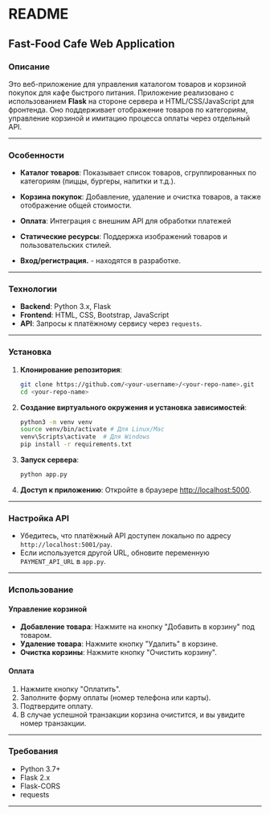 # README

## Fast-Food Cafe Web Application

### Описание
Это веб-приложение для управления каталогом товаров и корзиной покупок для кафе быстрого питания. Приложение реализовано с использованием **Flask** на стороне сервера и HTML/CSS/JavaScript для фронтенда. Оно поддерживает отображение товаров по категориям, управление корзиной и имитацию процесса оплаты через отдельный API.

---

### Особенности
- **Каталог товаров**: Показывает список товаров, сгруппированных по категориям (пиццы, бургеры, напитки и т.д.).
- **Корзина покупок**: Добавление, удаление и очистка товаров, а также отображение общей стоимости.
- **Оплата**: Интеграция с внешним API для обработки платежей
- **Статические ресурсы**: Поддержка изображений товаров и пользовательских стилей.

- **Вход/регистрация.** -  находятся в разработке.

---

### Технологии
- **Backend**: Python 3.x, Flask
- **Frontend**: HTML, CSS, Bootstrap, JavaScript
- **API**: Запросы к платёжному сервису через `requests`.

---

### Установка

1. **Клонирование репозитория**:
   ```bash
   git clone https://github.com/<your-username>/<your-repo-name>.git
   cd <your-repo-name>
   ```

2. **Создание виртуального окружения и установка зависимостей**:
   ```bash
   python3 -m venv venv
   source venv/bin/activate # Для Linux/Mac
   venv\Scripts\activate  # Для Windows
   pip install -r requirements.txt
   ```

3. **Запуск сервера**:
   ```bash
   python app.py
   ```

4. **Доступ к приложению**:
   Откройте в браузере [http://localhost:5000](http://localhost:5000).

---

### Настройка API
- Убедитесь, что платёжный API доступен локально по адресу `http://localhost:5001/pay`.
- Если используется другой URL, обновите переменную `PAYMENT_API_URL` в `app.py`.

---

### Использование
#### Управление корзиной
- **Добавление товара**: Нажмите на кнопку "Добавить в корзину" под товаром.
- **Удаление товара**: Нажмите кнопку "Удалить" в корзине.
- **Очистка корзины**: Нажмите кнопку "Очистить корзину".

#### Оплата
1. Нажмите кнопку "Оплатить".
2. Заполните форму оплаты (номер телефона или карты).
3. Подтвердите оплату.
4. В случае успешной транзакции корзина очистится, и вы увидите номер транзакции.

---

### Требования
- Python 3.7+
- Flask 2.x
- Flask-CORS
- requests

---

